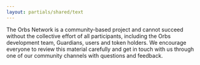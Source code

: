 ```yaml
---
layout: partials/shared/text
---
```


The Orbs Network is a community-based project and cannot succeed without the collective effort of all participants, including the Orbs development team, Guardians, users and token holders. We encourage everyone to review this material carefully and get in touch with us through one of our community channels with questions and feedback.
